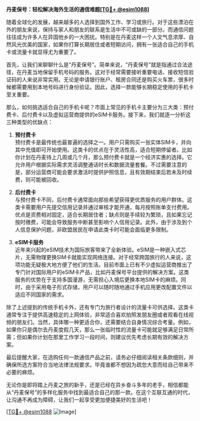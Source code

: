**丹麦保号：轻松解决海外生活的通信难题[[TG💪+ @esim1088](https://t.me/s/esim1088)]**

随着全球化的发展，越来越多的人选择到国外工作、学习或旅行。对于这些漂泊在外的朋友来说，保持与家人和朋友的联系是生活中不可或缺的一部分。而通信问题往往成为许多人在异国他乡的一大困扰。特别是在丹麦这样一个人文气息浓厚、自然风光优美的国家，如果你打算长期居住或者短期访问，拥有一张适合自己的手机卡或流量卡就显得尤为重要了。

首先，让我们来聊聊什么是“丹麦保号”。简单来说，“丹麦保号”就是指通过合法途径，在丹麦当地保留手机号码的服务。这对于经常需要接听重要电话、接收短信验证码的人来说非常实用。无论是申请银行账户、租房合同还是购买火车票，很多时候都需要用到本地号码进行身份验证。因此，选择一款能够长期稳定使用的手机卡至关重要。

那么，如何挑选适合自己的手机卡呢？市面上常见的手机卡主要分为三大类：预付费卡、后付费卡以及虚拟运营商提供的eSIM卡服务。接下来，我们就逐一分析这三种类型的优缺点：

1. **预付费卡**  
预付费卡是最传统也最普遍的选择之一。用户只需购买一张实体SIM卡，并向其中充值即可开始使用。这类卡的优点在于灵活性高，适合短期停留者。比如你计划在丹麦待上几周或几个月，那么预付费卡就是一个经济实惠的选择。它允许用户根据实际需求灵活调整通话时长和数据流量套餐。不过需要注意的是，部分运营商可能会要求激活时提供护照信息，且有效期结束后若未及时续费，则可能被回收。

2. **后付费卡**  
与预付费卡不同，后付费卡通常面向那些希望获得更优质服务的用户群体。这类卡需要用户先提交信用记录并通过审核才能开通，每月按照账单支付费用。优点是资费相对固定，适合长期居住者；缺点则是手续较为繁琐，且如果忘记按时缴费，可能会导致服务中断甚至影响个人信用记录。此外，由于涉及到个人信息保护问题，非欧盟居民在申请此类卡时可能会面临更多限制。

3. **eSIM卡服务**  
近年来兴起的eSIM技术为国际旅客带来了全新体验。eSIM是一种嵌入式芯片，无需物理更换SIM卡就能实现网络连接。对于经常跨国旅行的人来说，这项功能无疑极大地方便了他们的生活。目前市面上已有不少虚拟运营商推出了专门针对国际用户的eSIM卡产品，比如丹麦保号平台提供的解决方案。这类服务的优势在于支持多国漫游，无需担心入境后更换本地SIM卡的麻烦。同时，由于采用电子形式存储，用户可以随时随地通过手机应用更改配置文件以适应不同国家的需求。

除了上述提到的传统手机卡外，还有专门为旅行者设计的流量卡可供选择。这类卡通常专注于提供高速稳定的上网体验，非常适合喜欢拍照发朋友圈或者观看在线视频的朋友们。当然，具体哪一种更适合你，还需要结合自身情况综合考量。例如，如果你只是偶尔去丹麦度假几天，那么一张临时性的流量卡可能就足够满足日常所需；但如果你计划在那里工作学习一段时间，则建议优先考虑长期有效的解决方案。

最后提醒大家，在选购任何一款通信产品之前，请务必仔细阅读相关条款细则，并确保所选方案符合当地法律法规要求。毕竟谁都不想因为疏忽大意而给自己带来不必要的麻烦。

无论你是即将踏上丹麦之旅的新手，还是已经在异乡奋斗多年的老手，相信都能从“丹麦保号”的多样化服务中找到最适合自己的那一款。在这个互联互通的时代，让沟通不再成为障碍，让我们一起享受更加便捷美好的生活吧！

[[TG💪+ @esim1088](https://t.me/s/esim1088) ![Image](https://i.postimg.cc/4NQfJmqS/Snipaste-2025-05-13-00-14-12.png)]